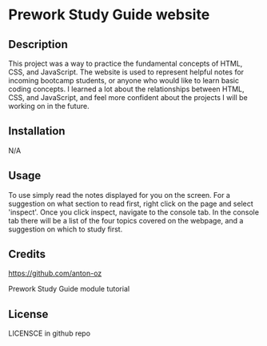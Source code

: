 # Prework Study Guide website

## Description

This project was a way to practice the fundamental concepts of HTML, CSS, and JavaScript. The website is used to represent helpful notes for incoming bootcamp students, or anyone who would like to learn basic coding concepts. I learned a lot about the relationships between HTML, CSS, and JavaScript, and feel more confident about the projects I will be working on in the future.

## Installation

N/A

## Usage

To use simply read the notes displayed for you on the screen. For a suggestion on what section to read first, right click on the page and select 'inspect'. Once you click inspect, navigate to the console tab. In the console tab there will be a list of the four topics covered on the webpage, and a suggestion on which to study first. 

## Credits

https://github.com/anton-oz

Prework Study Guide module tutorial

## License

LICENSCE in github repo

